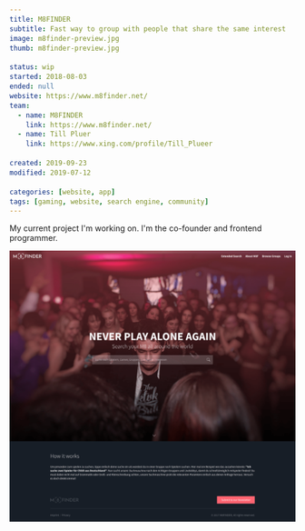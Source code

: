 ```yaml
---
title: M8FINDER
subtitle: Fast way to group with people that share the same interest
image: m8finder-preview.jpg
thumb: m8finder-preview.jpg

status: wip
started: 2018-08-03
ended: null
website: https://www.m8finder.net/
team:
  - name: M8FINDER
    link: https://www.m8finder.net/
  - name: Till Pluer
    link: https://www.xing.com/profile/Till_Plueer

created: 2019-09-23
modified: 2019-07-12

categories: [website, app]
tags: [gaming, website, search engine, community]
---
```


My current project I'm working on. I'm the co-founder and frontend programmer.

![The first web version](m8finder.png)
